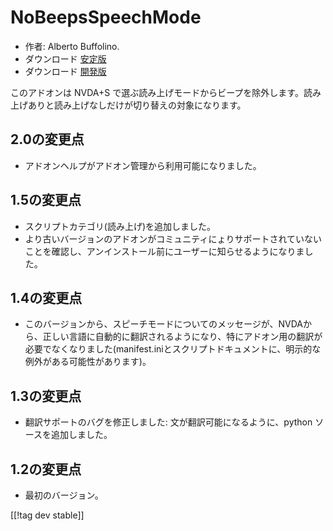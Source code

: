 # NoBeepsSpeechMode #
*	 作者: Alberto Buffolino.
*	 ダウンロード [安定版][1]
*	 ダウンロード [開発版][2]

このアドオンは NVDA+S で選ぶ読み上げモードからビープを除外します。読み上げありと読み上げなしだけが切り替えの対象になります。

## 2.0の変更点 ##
*	 アドオンヘルプがアドオン管理から利用可能になりました。

## 1.5の変更点 ##
*	 スクリプトカテゴリ(読み上げ)を追加しました。
*	 より古いバージョンのアドオンがコミュニティにょりサポートされていないことを確認し、アンインストール前にユーザーに知らせるようになりました。

## 1.4の変更点 ##
*	 このバージョンから、スピーチモードについてのメッセージが、NVDAから、正しい言語に自動的に翻訳されるようになり、特にアドオン用の翻訳が必要でなくなりました(manifest.iniとスクリプトドキュメントに、明示的な例外がある可能性があります)。

## 1.3の変更点 ##
*	 翻訳サポートのバグを修正しました: 文が翻訳可能になるように、python ソースを追加しました。

## 1.2の変更点 ##
*	 最初のバージョン。

[[!tag dev stable]]

[1]: https://www.nvaccess.org/addonStore/legacy?file=nb

[2]: https://www.nvaccess.org/addonStore/legacy?file=nb-dev
